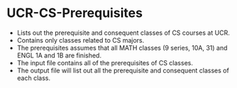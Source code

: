 # UCR-CS-Prerequisites
* Lists out the prerequisite and consequent classes of CS courses at UCR.
* Contains only classes related to CS majors.
* The prerequisites assumes that all MATH classes (9 series, 10A, 31) and ENGL 1A and 1B are finished.
* The input file contains all of the prerequisites of CS classes.
* The output file will list out all the prerequisite and consequent classes of each class.
